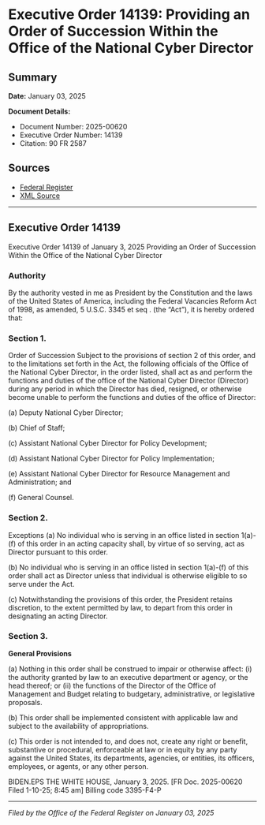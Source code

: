 # Executive Order 14139: Providing an Order of Succession Within the Office of the National Cyber Director

## Summary

**Date:** January 03, 2025

**Document Details:**
- Document Number: 2025-00620
- Executive Order Number: 14139
- Citation: 90 FR 2587

## Sources
- [Federal Register](https://www.federalregister.gov/documents/2025/01/13/2025-00620/providing-an-order-of-succession-within-the-office-of-the-national-cyber-director)
- [XML Source](https://www.federalregister.gov/documents/full_text/xml/2025/01/13/2025-00620.xml)

---

## Executive Order 14139

Executive Order 14139 of January 3, 2025
Providing an Order of Succession Within the Office of the National Cyber Director
### Authority

By the authority vested in me as President by the Constitution and the laws of the United States of America, including the Federal Vacancies Reform Act of 1998, as amended, 5 U.S.C. 3345 
et seq
. (the “Act”), it is hereby ordered that: 
### Section 1.

Order of Succession Subject to the provisions of section 2 of this order, and to the limitations set forth in the Act, the following officials of the Office of the National Cyber Director, in the order listed, shall act as and perform the functions and duties of the office of the National Cyber Director (Director) during any period in which the Director has died, resigned, or otherwise become unable to perform the functions and duties of the office of Director: 

(a) Deputy National Cyber Director;

(b) Chief of Staff;

(c) Assistant National Cyber Director for Policy Development;

(d) Assistant National Cyber Director for Policy Implementation;

(e) Assistant National Cyber Director for Resource Management and Administration; and

(f) General Counsel.
### Section 2.

Exceptions (a) No individual who is serving in an office listed in section 1(a)-(f) of this order in an acting capacity shall, by virtue of so serving, act as Director pursuant to this order.

(b) No individual who is serving in an office listed in section 1(a)-(f) of this order shall act as Director unless that individual is otherwise eligible to so serve under the Act.

(c) Notwithstanding the provisions of this order, the President retains discretion, to the extent permitted by law, to depart from this order in designating an acting Director.
### Section 3.

**General Provisions**

(a) Nothing in this order shall be construed to impair or otherwise affect:
    (i) the authority granted by law to an executive department or agency, or the head thereof; or
    (ii) the functions of the Director of the Office of Management and Budget relating to budgetary, administrative, or legislative proposals.

(b) This order shall be implemented consistent with applicable law and subject to the availability of appropriations.

(c) This order is not intended to, and does not, create any right or benefit, substantive or procedural, enforceable at law or in equity by any party against the United States, its departments, agencies, or entities, its officers, employees, or agents, or any other person.

BIDEN.EPS
THE WHITE HOUSE,
January 3, 2025.
[FR Doc. 2025-00620
Filed 1-10-25; 8:45 am] 
Billing code 3395-F4-P

---

*Filed by the Office of the Federal Register on January 03, 2025*
